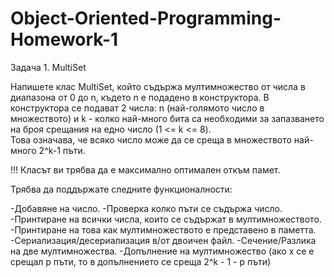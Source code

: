 # Object-Oriented-Programming-Homework-1
Задача 1. МultiSet 

Напишете клас МultiSet, който съдържа мултимножество от числа в диапазона от 0 до n, където n е подадено в конструктора. В конструктора се подават 2 числа: n (най-голямото число в множеството) и k - колко най-много бита са необходими за запазването на броя срещания на едно число (1 <= k <= 8).  
Това означава, че всяко число може да се среща в множеството най-много 2^k-1  пъти. 

!!! Класът ви трябва да е максимално оптимален откъм памет. 

Трябва да поддържате следните функционалности: 

-Добавяне на число. 
-Проверка колко пъти се съдържа число. 
-Принтиране на всички числа, които се съдържат в мултимножеството. 
-Принтиране на това как мултимножеството е представено в паметта. 
-Сериализация/десериализация в/от двоичен файл. 
-Сечение/Разлика на две мултимножества. 
-Допълнение на мултимножество  (ако x се е срещал p пъти, то в допълнението се среща 2^k - 1 - p пъти)
